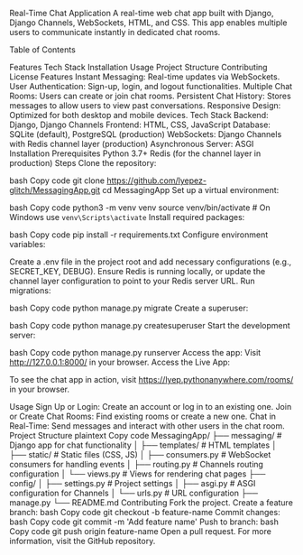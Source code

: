 Real-Time Chat Application
A real-time web chat app built with Django, Django Channels, WebSockets, HTML, and CSS. This app enables multiple users to communicate instantly in dedicated chat rooms.

Table of Contents

Features
Tech Stack
Installation
Usage
Project Structure
Contributing
License
Features
Instant Messaging: Real-time updates via WebSockets.
User Authentication: Sign-up, login, and logout functionalities.
Multiple Chat Rooms: Users can create or join chat rooms.
Persistent Chat History: Stores messages to allow users to view past conversations.
Responsive Design: Optimized for both desktop and mobile devices.
Tech Stack
Backend: Django, Django Channels
Frontend: HTML, CSS, JavaScript
Database: SQLite (default), PostgreSQL (production)
WebSockets: Django Channels with Redis channel layer (production)
Asynchronous Server: ASGI
Installation
Prerequisites
Python 3.7+
Redis (for the channel layer in production)
Steps
Clone the repository:

bash
Copy code
git clone https://github.com/lyepez-glitch/MessagingApp.git
cd MessagingApp
Set up a virtual environment:

bash
Copy code
python3 -m venv venv
source venv/bin/activate  # On Windows use `venv\Scripts\activate`
Install required packages:

bash
Copy code
pip install -r requirements.txt
Configure environment variables:

Create a .env file in the project root and add necessary configurations (e.g., SECRET_KEY, DEBUG).
Ensure Redis is running locally, or update the channel layer configuration to point to your Redis server URL.
Run migrations:

bash
Copy code
python manage.py migrate
Create a superuser:

bash
Copy code
python manage.py createsuperuser
Start the development server:

bash
Copy code
python manage.py runserver
Access the app: Visit http://127.0.0.1:8000/ in your browser.
Access the Live App:

To see the chat app in action, visit https://lyep.pythonanywhere.com/rooms/ in your browser.


Usage
Sign Up or Login: Create an account or log in to an existing one.
Join or Create Chat Rooms: Find existing rooms or create a new one.
Chat in Real-Time: Send messages and interact with other users in the chat room.
Project Structure
plaintext
Copy code
MessagingApp/
├── messaging/                 # Django app for chat functionality
│   ├── templates/             # HTML templates
│   ├── static/                # Static files (CSS, JS)
│   ├── consumers.py           # WebSocket consumers for handling events
│   ├── routing.py             # Channels routing configuration
│   └── views.py               # Views for rendering chat pages
├── config/
│   ├── settings.py            # Project settings
│   ├── asgi.py                # ASGI configuration for Channels
│   └── urls.py                # URL configuration
├── manage.py
└── README.md
Contributing
Fork the project.
Create a feature branch:
bash
Copy code
git checkout -b feature-name
Commit changes:
bash
Copy code
git commit -m 'Add feature name'
Push to branch:
bash
Copy code
git push origin feature-name
Open a pull request.
For more information, visit the GitHub repository.






